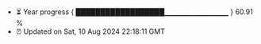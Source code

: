 - ⏳ Year progress { ██████████████████▁▁▁▁▁▁▁▁▁▁▁▁ } 60.91 %
- ⏰ Updated on Sat, 10 Aug 2024 22:18:11 GMT

